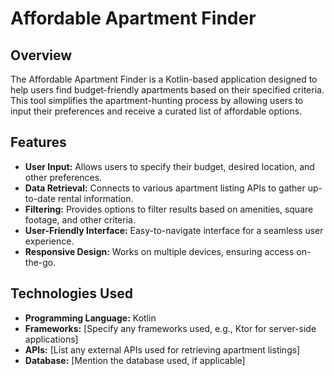 # Affordable Apartment Finder

## Overview
The Affordable Apartment Finder is a Kotlin-based application designed to help users find budget-friendly apartments based on their specified criteria. This tool simplifies the apartment-hunting process by allowing users to input their preferences and receive a curated list of affordable options.

## Features
- **User Input:** Allows users to specify their budget, desired location, and other preferences.
- **Data Retrieval:** Connects to various apartment listing APIs to gather up-to-date rental information.
- **Filtering:** Provides options to filter results based on amenities, square footage, and other criteria.
- **User-Friendly Interface:** Easy-to-navigate interface for a seamless user experience.
- **Responsive Design:** Works on multiple devices, ensuring access on-the-go.

## Technologies Used
- **Programming Language:** Kotlin
- **Frameworks:** [Specify any frameworks used, e.g., Ktor for server-side applications]
- **APIs:** [List any external APIs used for retrieving apartment listings]
- **Database:** [Mention the database used, if applicable]
